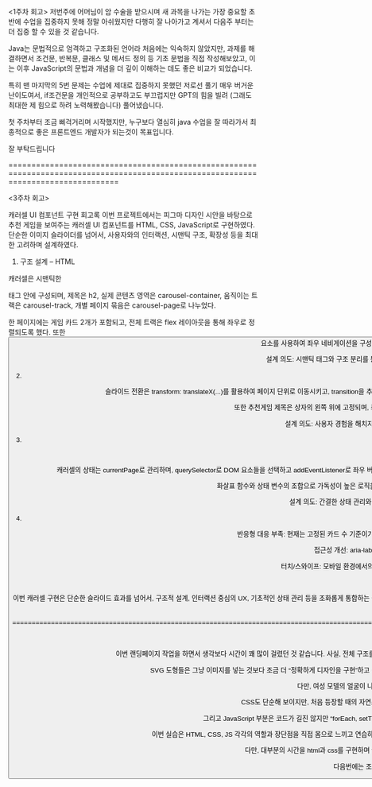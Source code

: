   <1주차 회고>
저번주에 어머님이 암 수술을 받으시며 새 과목을 나가는 가장 중요할 초반에 수업을 집중하지 못해 정말 아쉬웠지만
다행히 잘 나아가고 계셔서 다음주 부터는 더 집중 할 수 있을 것 같습니다.

Java는 문법적으로 엄격하고 구조화된 언어라 처음에는 익숙하지 않았지만,
과제를 해결하면서 조건문, 반복문, 클래스 및 메서드 정의 등 기초 문법을 직접 작성해보았고,
이는 이후 JavaScript의 문법과 개념을 더 깊이 이해하는 데도 좋은 비교가 되었습니다.

특히 맨 마지막의 5번 문제는 수업에 제대로 집중하지 못했던 저로선 풀기 매우 버거운 난이도여서, 
if조건문을 개인적으로 공부하고도 부끄럽지만 GPT의 힘을 빌려 (그래도 최대한 제 힘으로 하려 노력해봤습니다) 풀어냈습니다.

첫 주차부터 조금 삐걱거리며 시작했지만, 누구보다 열심히 java 수업을 잘 따라가서 최종적으로 좋은 프론트엔드 개발자가 되는것이 목표입니다.

잘 부탁드립니다

====================================================================================================================================

  <3주차 회고>
  
  캐러셀 UI 컴포넌트 구현 회고록
이번 프로젝트에서는 피그마 디자인 시안을 바탕으로 추천 게임을 보여주는 캐러셀 UI 컴포넌트를 HTML, CSS, JavaScript로 구현하였다. 단순한 이미지 슬라이더를 넘어서, 사용자와의 인터랙션, 시맨틱 구조, 확장성 등을 최대한 고려하며 설계하였다.



1. 구조 설계 – HTML
   
 캐러셀은 시맨틱한 <section> 태그 안에 구성되며, 제목은 h2, 실제 콘텐츠 영역은 carousel-container, 움직이는 트랙은 carousel-track, 개별 페이지 묶음은 carousel-page로 나누었다.

한 페이지에는 게임 카드 2개가 포함되고, 전체 트랙은 flex 레이아웃을 통해 좌우로 정렬되도록 했다. 또한 <button> 요소를 사용하여 좌우 네비게이션을 구성하고, 페이지 번호를 텍스트로 노출시켜 현재 위치를 직관적으로 알 수 있도록 하였다.

설계 의도: 시맨틱 태그와 구조 분리를 통해 유지보수성과 확장성을 확보하고, 콘텐츠의 의미 전달을 명확히 하기 위함이다.



2. 스타일링 – CSS
   
 슬라이드 전환은 transform: translateX(...)를 활용하여 페이지 단위로 이동시키고, transition을 추가하여 부드러운 애니메이션을 구현했다. 카드에 마우스를 올리면 확대(scale)되고, 설명 글씨는 연한 회색으로 바뀌며 포커싱되도록 설계했다.

또한 추천게임 제목은 상자의 왼쪽 위에 고정되며, 좌우 전환 버튼은 < > 기호로 단순하게 표현하여 시각적으로 즉각 이해할 수 있도록 구성하였다.

설계 의도: 사용자 경험을 해치지 않으면서도 상호작용을 유도할 수 있도록 디자인적인 포인트를 배치하였다.



3. 동작 로직 – JavaScript

 let currentPage = 0

캐러셀의 상태는 currentPage로 관리하며, querySelector로 DOM 요소들을 선택하고 addEventListener로 좌우 버튼에 클릭 이벤트를 추가하였다. 버튼 클릭 시 translateX(-100% * currentPage)를 계산하여 트랙을 이동시키고, 현재 페이지를 1 / 3 형식으로 업데이트하였다.

화살표 함수와 상태 변수의 조합으로 가독성이 높은 로직을 유지했으며, 특별한 외부 라이브러리 없이 순수 DOM API만으로 구현하여 학습 효과도 고려하였다.

설계 의도: 간결한 상태 관리와 직관적인 이벤트 로직으로, 쉽게 유지보수 가능한 구조를 유지하고자 했다.



4. 개선 가능성
   
 반응형 대응 부족: 현재는 고정된 카드 수 기준이기 때문에, 화면 크기에 따라 카드 수를 유동적으로 바꾸는 로직을 추가하는 방법도 있을것 같타.

접근성 개선: aria-label, 키보드 포커스 지원 등 접근성을 고려한 추가 개발이 필요하다.

터치/스와이프: 모바일 환경에서의 사용자 편의를 위한 제스처 이벤트도 아직은 어렵겠지만 향후 고려 대상이다.



 <총평>
 
 이번 캐러셀 구현은 단순한 슬라이드 효과를 넘어서, 구조적 설계, 인터랙션 중심의 UX, 기초적인 상태 관리 등을 조화롭게 통합하는 좋은 연습이 되었다. 비록, ai의 도움을 받은 부분이 적잖아 있지만, 최대한 내 힘으로 배운것들을 활용하려고 노력하여 완성한 작품으로써 진정한 html/css/javascript의 연결성을 느끼게 해 준 과제였다.

=========================================================================================================================================================================================================================

<4주차 과제 회고록>

이번 랜딩페이지 작업을 하면서
생각보다 시간이 꽤 많이 걸렸던 것 같습니다.
사실, 전체 구조를 기획하는 것도 쉽지 않았지만
HTML과 CSS만으로도 도형 위치나 크기,
텍스트와의 간격을 맞추는 데
여러 번 수정을 반복해야 했습니다.

SVG 도형들은 그냥 이미지를 넣는 것보다
조금 더 “정확하게 디자인을 구현”하고 싶어서
Figma 시안을 최대한 비슷하게 맞추려고
코드를 직접 다듬고,
각각의 도형에 일일이 class="animation"을 붙였습니다.

다만, 여성 모델의 얼굴이 나오는 부분의 svg 코드가 이상하리만치 길어서, 그 부분은 생략했습니다.

CSS도 단순해 보이지만,
처음 등장할 때의 자연스러운 움직임을 위해
opacity, transform, transition 값을
몇 번씩 실험하면서 조정했습니다.

그리고 JavaScript 부분은 코드가 길진 않지만
“forEach, setTimeout, 클래스 토글” 등
몇 가지 로직을 잘 이해하고 응용해야 해서
저에게도 약간의 노력이 필요했습니다.

이번 실습은 HTML, CSS, JS 각각의 역할과 장단점을
직접 몸으로 느끼고 연습하는 계기가 됐습니다.
“디자인 구현”과 “효과 적용”을
손으로 계속 코딩하면서
실력이 조금씩 쌓이고 있다는 생각도 들었습니다.

다만, 대부분의 시간을 html과 css를 구현하며
figma 시안과 비슷하게 만들려고 보내서 배운 javascript를 많이 쓰지 못한게 아쉬웠습니다.

다음번에는 조금 더 javascript 기술을 많이 쓸 수 있도록 노력하겠습니다
